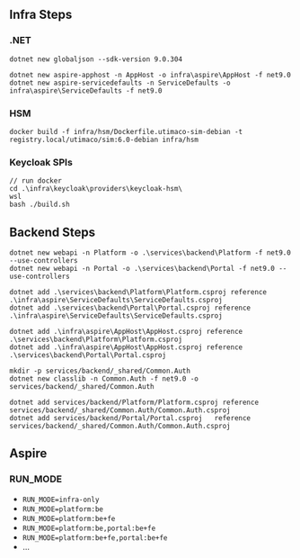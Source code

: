 ## Infra Steps

### .NET
```
dotnet new globaljson --sdk-version 9.0.304

dotnet new aspire-apphost -n AppHost -o infra\aspire\AppHost -f net9.0
dotnet new aspire-servicedefaults -n ServiceDefaults -o infra\aspire\ServiceDefaults -f net9.0
```

### HSM
```
docker build -f infra/hsm/Dockerfile.utimaco-sim-debian -t registry.local/utimaco/sim:6.0-debian infra/hsm
```

### Keycloak SPIs
```
// run docker
cd .\infra\keycloak\providers\keycloak-hsm\
wsl
bash ./build.sh

```

## Backend Steps
```
dotnet new webapi -n Platform -o .\services\backend\Platform -f net9.0 --use-controllers
dotnet new webapi -n Portal -o .\services\backend\Portal -f net9.0 --use-controllers

dotnet add .\services\backend\Platform\Platform.csproj reference .\infra\aspire\ServiceDefaults\ServiceDefaults.csproj
dotnet add .\services\backend\Portal\Portal.csproj reference .\infra\aspire\ServiceDefaults\ServiceDefaults.csproj

dotnet add .\infra\aspire\AppHost\AppHost.csproj reference .\services\backend\Platform\Platform.csproj
dotnet add .\infra\aspire\AppHost\AppHost.csproj reference .\services\backend\Portal\Portal.csproj

mkdir -p services/backend/_shared/Common.Auth
dotnet new classlib -n Common.Auth -f net9.0 -o services/backend/_shared/Common.Auth

dotnet add services/backend/Platform/Platform.csproj reference services/backend/_shared/Common.Auth/Common.Auth.csproj
dotnet add services/backend/Portal/Portal.csproj   reference services/backend/_shared/Common.Auth/Common.Auth.csproj
```

## Aspire

### RUN_MODE
- `RUN_MODE=infra-only`
- `RUN_MODE=platform:be`
- `RUN_MODE=platform:be+fe`
- `RUN_MODE=platform:be,portal:be+fe`
- `RUN_MODE=platform:be+fe,portal:be+fe`
- ...